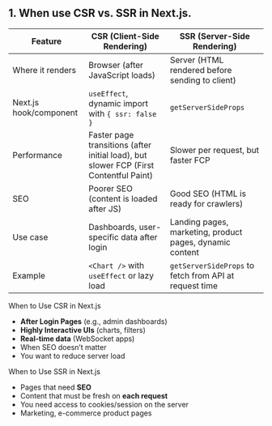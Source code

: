 ## 1. When use CSR vs. SSR in Next.js.

| Feature                | **CSR (Client-Side Rendering)**                                                       | **SSR (Server-Side Rendering)**                          |
| ---------------------- | ------------------------------------------------------------------------------------- | -------------------------------------------------------- |
| Where it renders       | Browser (after JavaScript loads)                                                      | Server (HTML rendered before sending to client)          |
| Next.js hook/component | `useEffect`, dynamic import with `{ ssr: false }`                                     | `getServerSideProps`                                     |
| Performance            | Faster page transitions (after initial load), but slower FCP (First Contentful Paint) | Slower per request, but faster FCP                       |
| SEO                    | Poorer SEO (content is loaded after JS)                                               | Good SEO (HTML is ready for crawlers)                    |
| Use case               | Dashboards, user-specific data after login                                            | Landing pages, marketing, product pages, dynamic content |
| Example                | `<Chart />` with `useEffect` or lazy load                                             | `getServerSideProps` to fetch from API at request time   |

When to Use CSR in Next.js

- **After Login Pages** (e.g., admin dashboards)
- **Highly Interactive UIs** (charts, filters)
- **Real-time data** (WebSocket apps)
- When SEO doesn’t matter
- You want to reduce server load

When to Use SSR in Next.js

- Pages that need **SEO**
- Content that must be fresh on **each request**
- You need access to cookies/session on the server
- Marketing, e-commerce product pages